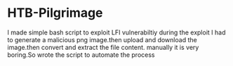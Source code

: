 # HTB-Pilgrimage

I made simple bash script to exploit LFI vulnerabiltiy
during the exploit I had to generate a malicious png image.then upload and download the image.then convert and extract the file content.
manually it is very boring.So wrote the script to automate the process
